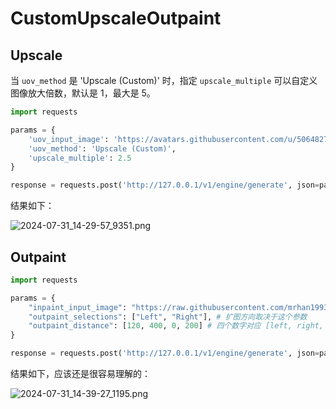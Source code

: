 # CustomUpscaleOutpaint

## Upscale

当 `uov_method` 是 'Upscale (Custom)' 时，指定 `upscale_multiple` 可以自定义图像放大倍数，默认是 1，最大是 5。

```python
import requests

params = {
    'uov_input_image': 'https://avatars.githubusercontent.com/u/50648276',
    'uov_method': 'Upscale (Custom)',
    'upscale_multiple': 2.5
}

response = requests.post('http://127.0.0.1/v1/engine/generate', json=params)
```

结果如下：

![2024-07-31_14-29-57_9351.png](2024-07-31_14-29-57_9351.png)

## Outpaint

```python
import requests

params = {
    "inpaint_input_image": "https://raw.githubusercontent.com/mrhan1993/Fooocus-API/main/examples/imgs/target_face.png",
    "outpaint_selections": ["Left", "Right"], # 扩图方向取决于这个参数
    "outpaint_distance": [120, 400, 0, 200] # 四个数字对应 [left, right, top, bottom]，如果 `outpaint_selections` 中没有指定对应方向，这里的数值不起作用
}

response = requests.post('http://127.0.0.1/v1/engine/generate', json=params)
```

结果如下，应该还是很容易理解的：

![2024-07-31_14-39-27_1195.png](2024-07-31_14-39-27_1195.png)